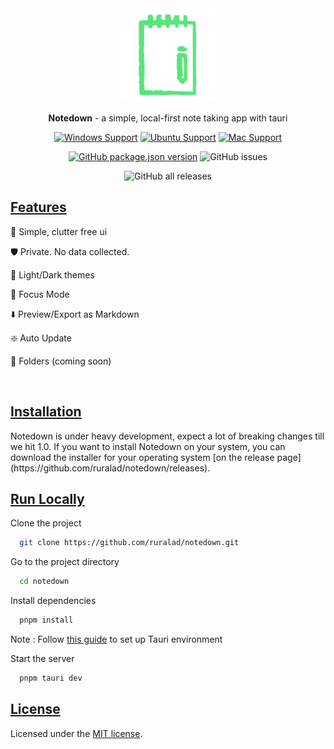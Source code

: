 <div align="center">
<img height=150 src="src-tauri/icons/icon.png" />
</div>

<p align="center"><span><b>Notedown</b> - a simple, local-first note taking app with tauri</span></p>

<div align="center">

[![Windows Support](https://img.shields.io/badge/Windows-0078D6?style=for-the-badge&logo=windows&logoColor=white)](https://github.com/ruralad/notedown/releases) [![Ubuntu Support](https://img.shields.io/badge/Ubuntu-E95420?style=for-the-badge&logo=ubuntu&logoColor=white)](https://github.com/ruralad/notedown/releases) [![Mac Support](https://img.shields.io/badge/MACOS-adb8c5?style=for-the-badge&logo=macos&logoColor=white)](https://github.com/ruralad/notedown/releases)

</div>
<div align="center">

[![GitHub package.json version](https://img.shields.io/github/package-json/v/ruralad/notedown?color=%40&label=latest)](https://github.com/ruralad/notedown/releases/latest)
![GitHub issues](https://img.shields.io/github/issues-raw/ruralad/notedown)

</div>
<div align="center">

![GitHub all releases](https://img.shields.io/github/downloads/ruralad/notedown/total)

</div>
<u>

## Features

</u>

📝 Simple, clutter free ui

🛡️ Private. No data collected.

🌝 Light/Dark themes

🎯 Focus Mode

⬇️ Preview/Export as Markdown

❇️ Auto Update

📂 Folders (coming soon)

<br>

<u>

## Installation

</u>
Notedown is under heavy development, expect a lot of breaking changes till we hit 1.0.
If you want to install Notedown on your system, you can download the installer for your operating system [on the release page](https://github.com/ruralad/notedown/releases).

<br>

<u>

## Run Locally

</u>
Clone the project

```bash
  git clone https://github.com/ruralad/notedown.git
```

Go to the project directory

```bash
  cd notedown
```

Install dependencies

```bash
  pnpm install
```

Note : Follow [this guide](https://tauri.studio/en/docs/getting-started/intro/#setting-up-your-environment) to set up Tauri environment

Start the server

```bash
  pnpm tauri dev
```

<u>

## License

</u>

Licensed under the [MIT license](https://github.com/ruralad/notedown/blob/main/LICENSE).
